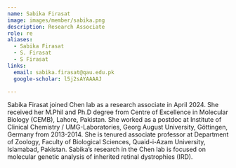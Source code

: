 ```yaml
---
name: Sabika Firasat
image: images/member/sabika.png
description: Research Associate
role: re
aliases:
  - Sabika Firasat
  - S. Firasat
  - S Firasat
links:
  email: sabika.firasat@qau.edu.pk
  google-scholar: l5j2sAYAAAAJ

---
```


Sabika Firasat joined Chen lab as a research associate in April 2024. She received her M.Phil and Ph.D degree from Centre of Excellence in Molecular Biology (CEMB), Lahore, Pakistan. She worked as a postdoc at Institute of Clinical Chemistry / UMG-Laboratories, Georg August University, Göttingen, Germany from 2013-2014.  She is tenured associate professor at Department of Zoology, Faculty of Biological Sciences, Quaid-i-Azam University, Islamabad, Pakistan.  Sabika’s research in the Chen lab is focused on molecular genetic analysis of inherited retinal dystrophies (IRD).
